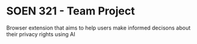 # SOEN 321 - Team Project

Browser extension that aims to help users make informed decisons about their privacy rights using AI 
